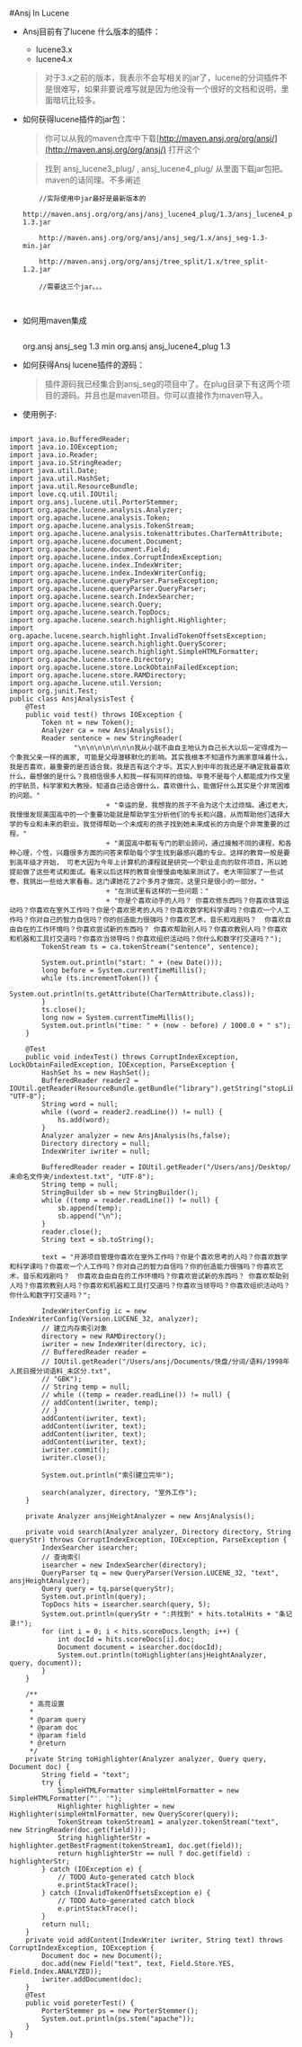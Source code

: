 #Ansj In Lucene

* Ansj目前有了lucene 什么版本的插件：
    * lucene3.x
    * lucene4.x
    > 对于3.x之前的版本，我表示不会写相关的jar了，lucene的分词插件不是很难写，如果非要说难写就是因为他没有一个很好的文档和说明，里面暗坑比较多。


* 如何获得lucene插件的jar包：
    > 你可以从我的maven仓库中下载[http://maven.ansj.org/org/ansj/](http://maven.ansj.org/org/ansj/) 打开这个

    > 找到   ansj_lucene3_plug/ , ansj_lucene4_plug/  从里面下载jar包把。maven的话同理。不多阐述

    ````
        //实际使用中jar最好是最新版本的
        http://maven.ansj.org/org/ansj/ansj_lucene4_plug/1.3/ansj_lucene4_plug-1.3.jar

        http://maven.ansj.org/org/ansj/ansj_seg/1.x/ansj_seg-1.3-min.jar

        http://maven.ansj.org/org/ansj/tree_split/1.x/tree_split-1.2.jar

        //需要这三个jar。。。



    ````

* 如何用maven集成
   >````
   <dependency>
			<groupId>org.ansj</groupId>
			<artifactId>ansj_seg</artifactId>
			<version>1.3</version>
         <classifier>min</classifier>
		</dependency>
		<dependency>
			<groupId>org.ansj</groupId>
			<artifactId>ansj_lucene4_plug</artifactId>
			<version>1.3</version>
		</dependency>



* 如何获得Ansj lucene插件的源码：
    > 插件源码我已经集合到ansj_seg的项目中了。在plug目录下有这两个项目的源码。并且也是maven项目。你可以直接作为maven导入。







* 使用例子:

<pre><code>
import java.io.BufferedReader;
import java.io.IOException;
import java.io.Reader;
import java.io.StringReader;
import java.util.Date;
import java.util.HashSet;
import java.util.ResourceBundle;
import love.cq.util.IOUtil;
import org.ansj.lucene.util.PorterStemmer;
import org.apache.lucene.analysis.Analyzer;
import org.apache.lucene.analysis.Token;
import org.apache.lucene.analysis.TokenStream;
import org.apache.lucene.analysis.tokenattributes.CharTermAttribute;
import org.apache.lucene.document.Document;
import org.apache.lucene.document.Field;
import org.apache.lucene.index.CorruptIndexException;
import org.apache.lucene.index.IndexWriter;
import org.apache.lucene.index.IndexWriterConfig;
import org.apache.lucene.queryParser.ParseException;
import org.apache.lucene.queryParser.QueryParser;
import org.apache.lucene.search.IndexSearcher;
import org.apache.lucene.search.Query;
import org.apache.lucene.search.TopDocs;
import org.apache.lucene.search.highlight.Highlighter;
import org.apache.lucene.search.highlight.InvalidTokenOffsetsException;
import org.apache.lucene.search.highlight.QueryScorer;
import org.apache.lucene.search.highlight.SimpleHTMLFormatter;
import org.apache.lucene.store.Directory;
import org.apache.lucene.store.LockObtainFailedException;
import org.apache.lucene.store.RAMDirectory;
import org.apache.lucene.util.Version;
import org.junit.Test;
public class AnsjAnalysisTest {
	@Test
	public void test() throws IOException {
		Token nt = new Token();
		Analyzer ca = new AnsjAnalysis();
		Reader sentence = new StringReader(
				"\n\n\n\n\n\n\n我从小就不由自主地认为自己长大以后一定得成为一个象我父亲一样的画家, 可能是父母潜移默化的影响。其实我根本不知道作为画家意味着什么，我是否喜欢，最重要的是否适合我，我是否有这个才华。其实人到中年的我还是不确定我最喜欢什么，最想做的是什么？我相信很多人和我一样有同样的烦恼。毕竟不是每个人都能成为作文里的宇航员，科学家和大教授。知道自己适合做什么，喜欢做什么，能做好什么其实是个非常困难的问题。"
						+ "幸运的是，我想我的孩子不会为这个太过烦恼。通过老大，我慢慢发现美国高中的一个重要功能就是帮助学生分析他们的专长和兴趣，从而帮助他们选择大学的专业和未来的职业。我觉得帮助一个未成形的孩子找到她未来成长的方向是个非常重要的过程。"
						+ "美国高中都有专门的职业顾问，通过接触不同的课程，和各种心理，个性，兴趣很多方面的问答来帮助每个学生找到最感兴趣的专业。这样的教育一般是要到高年级才开始， 可老大因为今年上计算机的课程就是研究一个职业走向的软件项目，所以她提前做了这些考试和面试。看来以后这样的教育会慢慢由电脑来测试了。老大带回家了一些试卷，我挑出一些给大家看看。这门课她花了2个多月才做完，这里只是很小的一部分。"
						+ "在测试里有这样的一些问题："
						+ "你是个喜欢动手的人吗？ 你喜欢修东西吗？你喜欢体育运动吗？你喜欢在室外工作吗？你是个喜欢思考的人吗？你喜欢数学和科学课吗？你喜欢一个人工作吗？你对自己的智力自信吗？你的创造能力很强吗？你喜欢艺术，音乐和戏剧吗？  你喜欢自由自在的工作环境吗？你喜欢尝试新的东西吗？ 你喜欢帮助别人吗？你喜欢教别人吗？你喜欢和机器和工具打交道吗？你喜欢当领导吗？你喜欢组织活动吗？你什么和数字打交道吗？");
		TokenStream ts = ca.tokenStream("sentence", sentence);

		System.out.println("start: " + (new Date()));
		long before = System.currentTimeMillis();
		while (ts.incrementToken()) {
			System.out.println(ts.getAttribute(CharTermAttribute.class));
		}
		ts.close();
		long now = System.currentTimeMillis();
		System.out.println("time: " + (now - before) / 1000.0 + " s");
	}

	@Test
	public void indexTest() throws CorruptIndexException, LockObtainFailedException, IOException, ParseException {
		HashSet<String> hs = new HashSet<String>();
		BufferedReader reader2 = IOUtil.getReader(ResourceBundle.getBundle("library").getString("stopLibrary"), "UTF-8");
		String word = null;
		while ((word = reader2.readLine()) != null) {
			hs.add(word);
		}
		Analyzer analyzer = new AnsjAnalysis(hs,false);
		Directory directory = null;
		IndexWriter iwriter = null;

		BufferedReader reader = IOUtil.getReader("/Users/ansj/Desktop/未命名文件夹/indextest.txt", "UTF-8");
		String temp = null;
		StringBuilder sb = new StringBuilder();
		while ((temp = reader.readLine()) != null) {
			sb.append(temp);
			sb.append("\n");
		}
		reader.close();
		String text = sb.toString();

		text = "开源项目管理你喜欢在室外工作吗？你是个喜欢思考的人吗？你喜欢数学和科学课吗？你喜欢一个人工作吗？你对自己的智力自信吗？你的创造能力很强吗？你喜欢艺术，音乐和戏剧吗？  你喜欢自由自在的工作环境吗？你喜欢尝试新的东西吗？ 你喜欢帮助别人吗？你喜欢教别人吗？你喜欢和机器和工具打交道吗？你喜欢当领导吗？你喜欢组织活动吗？你什么和数字打交道吗？";

		IndexWriterConfig ic = new IndexWriterConfig(Version.LUCENE_32, analyzer);
		// 建立内存索引对象
		directory = new RAMDirectory();
		iwriter = new IndexWriter(directory, ic);
		// BufferedReader reader =
		// IOUtil.getReader("/Users/ansj/Documents/快盘/分词/语料/1998年人民日报分词语料_未区分.txt",
		// "GBK");
		// String temp = null;
		// while ((temp = reader.readLine()) != null) {
		// addContent(iwriter, temp);
		// }
		addContent(iwriter, text);
		addContent(iwriter, text);
		addContent(iwriter, text);
		addContent(iwriter, text);
		iwriter.commit();
		iwriter.close();

		System.out.println("索引建立完毕");

		search(analyzer, directory, "室外工作");
	}

	private Analyzer ansjHeightAnalyzer = new AnsjAnalysis();

	private void search(Analyzer analyzer, Directory directory, String queryStr) throws CorruptIndexException, IOException, ParseException {
		IndexSearcher isearcher;
		// 查询索引
		isearcher = new IndexSearcher(directory);
		QueryParser tq = new QueryParser(Version.LUCENE_32, "text", ansjHeightAnalyzer);
		Query query = tq.parse(queryStr);
		System.out.println(query);
		TopDocs hits = isearcher.search(query, 5);
		System.out.println(queryStr + ":共找到" + hits.totalHits + "条记录!");
		for (int i = 0; i < hits.scoreDocs.length; i++) {
			int docId = hits.scoreDocs[i].doc;
			Document document = isearcher.doc(docId);
			System.out.println(toHighlighter(ansjHeightAnalyzer, query, document));
		}
	}

	/**
	 * 高亮设置
	 * 
	 * @param query
	 * @param doc
	 * @param field
	 * @return
	 */
	private String toHighlighter(Analyzer analyzer, Query query, Document doc) {
		String field = "text";
		try {
			SimpleHTMLFormatter simpleHtmlFormatter = new SimpleHTMLFormatter("<font color=\"red\">", "</font>");
			Highlighter highlighter = new Highlighter(simpleHtmlFormatter, new QueryScorer(query));
			TokenStream tokenStream1 = analyzer.tokenStream("text", new StringReader(doc.get(field)));
			String highlighterStr = highlighter.getBestFragment(tokenStream1, doc.get(field));
			return highlighterStr == null ? doc.get(field) : highlighterStr;
		} catch (IOException e) {
			// TODO Auto-generated catch block
			e.printStackTrace();
		} catch (InvalidTokenOffsetsException e) {
			// TODO Auto-generated catch block
			e.printStackTrace();
		}
		return null;
	}
	private void addContent(IndexWriter iwriter, String text) throws CorruptIndexException, IOException {
		Document doc = new Document();
		doc.add(new Field("text", text, Field.Store.YES, Field.Index.ANALYZED));
		iwriter.addDocument(doc);
	}
	@Test
	public void poreterTest() {
		PorterStemmer ps = new PorterStemmer();
		System.out.println(ps.stem("apache"));
	}
}
</pre></code>
